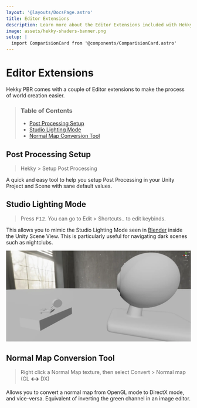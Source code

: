 ```yaml
---
layout: '@layouts/DocsPage.astro'
title: Editor Extensions
description: Learn more about the Editor Extensions included with Hekky Shaders
image: assets/hekky-shaders-banner.png
setup: | 
  import ComparisionCard from '@components/ComparisionCard.astro'
---
```

# Editor Extensions

Hekky PBR comes with a couple of Editor extensions to make the process of world creation easier.

> ### Table of Contents
> 
> - [Post Processing Setup](#post-processing-setup)
> - [Studio Lighting Mode](#studio-lighting-mode)
> - [Normal Map Conversion Tool](#normal-map-conversion-tool)

## Post Processing Setup

> Hekky > Setup Post Processing

A quick and easy tool to help you setup Post Processing in your Unity Project and Scene with sane default values.

<ComparisionCard beforeSrc="/shared/img/post-off.webp" beforeTxt="Post Processing Off" afterSrc="/shared/img/post-on.webp" afterTxt="Post Processing On" color="#fff"/>

## Studio Lighting Mode

> Press <kbd>F12</kbd>. You can go to Edit > Shortcuts.. to edit keybinds.

This allows you to mimic the Studio Lighting Mode seen in [Blender](https://blender.org/) inside the Unity Scene View. This is particularly useful for navigating dark scenes such as nightclubs.

![Studio Lighting](/shared/img/studio-lighting.webp)

## Normal Map Conversion Tool

> Right click a Normal Map texture, then select Convert > Normal map (GL 🡸🡺 DX)

Allows you to convert a normal map from OpenGL mode to DirectX mode, and vice-versa. Equivalent of inverting the green channel in an image editor.